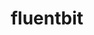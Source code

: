 ---
title: 'fluentbit'
description: ''
hero:  
  enabled: true
  position: 1
  heading: An End to End <br>  Observability Pipeline
  tag: "Deployed Over One Billion Times"
  subHeading: Fluent Bit is a super fast, lightweight, and highly scalable logging and metrics processor and <br>forwarder.  It is the preferred choice for cloud and containerized environments.
  btnText: DOWNLOAD NOW
  btnUrl: "#"
  version: V1.8.8 
  releasedDate: Octl 10, 2021
  noteText: Read the notes »
  noteUrl: #
  image: "/images/hero.svg"
howitworks: 
  enabled: true
  position: 5
  image: /images/how-back.svg   
  btnText: Read how it works
  btnUrl: "#performance"
  info: Fluent Bit enables you to collect logs and metrics from multiple sources, enrich them with filters, and distribute them to any defined destination.
  lists: 
  - Optimized data parsing and routing
  - Prometheus and OpenTelemetry compatible
  - Stream processing functionality
  - Built in buffering and error-handling capabilities
brand: 
  enabled: true 
  position: 2
  heading: Trusted by some of the world’s largest and most complex organizations
  subHeading: 
performance: 
  enabled: true
  position: 3
  sectionId: "performance"
  heading: Designed with performance in mind
  subHeading:  A robust, lightweight, and portable architecture for high throughput with low CPU and memory usage <br> from any data source to any destination.
  lists:
  - heading: Scalable
    icon: /images/lightweight.svg
    description: IProven across distributed cloud and container environments. Highly available with I/O handlers to store data for disaster recovery.
    heightlightText: "> 1pb data throughput across thousands of sources and destinations daily"
  - heading: Flexible
    icon: /images/extensible.svg
    description: Granular management of data parsing and routing.  Filtering and enrichment to optimize security and minimize cost.
    heightlightText: "> 1 Billion sources managed by Fluent Bit - from IoT Devices to Windows and Linux servers."
  - heading: Efficient
    icon: /images/metrics.svg
    description: "Lightweight, asynchronous design optimizes resource usage: CPU, memory, disk I/O, network. No more OOM errors!"
    heightlightText: "~ 450kb minimal footprint maximizes asset support. Zero external dependencies."
ctaBoxed: 
  enabled: true
  position: 4
  image: /images/cloun-native.svg
  gitUser: "webuiprovider"
  gitRepo: "fluent"
  text: "Fluent Bit is a CNCF (Cloud Native Computing Foundation) graduated project under the umbrella of Fluentd."
  highlightText: "We are part of a large open source community. No vendor lock-in."
highPerformance:
  enabled: false
  position: 5
  heading: High Performance at Low Cost
  subHeading: High throughput with low CPU and Memory usage. It's written in C language and has a pluggable architecture supporting more than 70 extensions for inputs, filters and outputs.
  lists:
  - heading: Deployments per Year
    align: left
    description: Pull status through the time
    image: /images/deployments-per-year.svg
    imagePosition: 2
  - heading: Enrich data
    align: center
    description: Add context to reduce <br> time for analytics
    image: /images/enrich-data.svg
    imagePosition:
  - heading: Reduce Cost
    align: center
    description: Filter out data from <br> expensive backends
    image: /images/reduce-cost.svg
    imagePosition:
  - heading: Tested at 100K /s <br> at 125 MB/s. 
    align: center
    description: Check out our benchmarks"
    image: /images/tested.svg
    imagePosition:
  - heading: Format
    align: left
    description: Add structure to make data <br> more useful
    image: /images/format.svg
    imagePosition: 2
  - heading: Neutrality
    align: left
    description: Decrease dependency on single vendor
    image: /images/neutrality.svg
    imagePosition:
testimonials:
  enabled: false
  position: 5
  heading: Our Reviews
  subHeading: 
features:
  enabled: true
  position: 5
  heading: The Fluent Bit Advantage
  subHeading:  Fluent Bit is purpose built for high scale data observability <br> in any dynamic, distributed environment
  lists:
  - heading: Event-Driven Architecture
    link: "#"
    linkText: ""
    icon: "/images/event-driven-architecture.svg"
    description: Fully event driven design, leverages the operating system API for performance and reliability.  All operations to collect and deliver data are asynchronous
  - heading: Dynamic Routing
    link: "#"
    linkText: ""
    icon: "/images/dynamic-routing.svg"
    description: Optimized data parsing and routing to improve security and reduce overall cost. Distribute data to multiple destinations with a zero copy strategy
  - heading: Flexible Configuration
    link: "#"
    linkText: ""
    icon: "/images/flexible-configuration.svg"
    description: Simple, granular controls enable detailed orchestration and management of data collection and transfer across your entire ecosystem
  - heading: Robust I/O Handler
    link: "#"
    linkText: ""
    icon: "/images/robust-handler.svg"
    description: An abstracted I/O layer supports high-scale read/write operations and enables optimized data routing and support for stream processing
  - heading: Upstream Manager
    link: "#"
    linkText: ""
    icon: "/images/upstream-manager-sm.svg"
    description: Removes challenges with handling TCP connections to upstream data sources. Simplifies connection process, manages timeout/network exceptions and Keepalived states
  - heading: Security & TLS
    link: "#"
    linkText: ""
    icon: "/images/security-TLS-ms.svg"
    description: When delivering data to destinations, output connectors inherit full TLS capabilities in an abstracted way. Add your certificates as required.
cta:
  enabled: true
  position: 6
  image: "/images/cta.png"
  heading: Stay Updated
  subHeading:  Leave your email and get connected with our lastest news, relases and more.
---